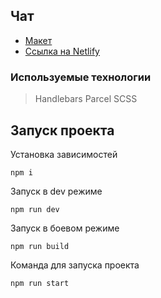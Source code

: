 ## Чат

-   [Макет](<https://www.figma.com/file/6jjbugLZcibVOCTJTHhZm2/Chat_external_link-(Copy)?node-id=0%3A1>)
-   [Ссылка на Netlify](https://scintillating-figolla-771876.netlify.app/)

### Используемые технологии

> Handlebars
> Parcel
> SCSS

## Запуск проекта

Установка зависимостей

```
npm i
```

Запуск в dev режиме

```
npm run dev
```

Запуск в боевом режиме

```
npm run build
```

Команда для запуска проекта

```
npm run start
```
